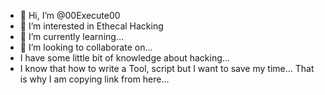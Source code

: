 - 👋 Hi, I’m @00Execute00
- 👀 I’m interested in Ethecal Hacking
- 🌱 I’m currently learning...
- 💞️ I’m looking to collaborate on...
- I have some little bit of knowledge about hacking...
- I know that how to write a Tool, script but I want to save my time...
That is why I am copying link from here...

<!---
00Execute00/00Execute00 is a ✨ special ✨ repository because its `README.md` (this file) appears on your GitHub profile.
You can click the Preview link to take a look at your changes.
--->
